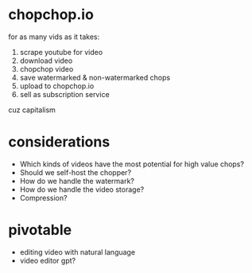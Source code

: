 # chopchop.io

for as many vids as it takes:

1. scrape youtube for video
2. download video
3. chopchop video
4. save watermarked & non-watermarked chops
5. upload to chopchop.io
6. sell as subscription service

cuz capitalism

# considerations

- Which kinds of videos have the most potential for high value chops?
- Should we self-host the chopper?
- How do we handle the watermark?
- How do we handle the video storage?
- Compression?

# pivotable

- editing video with natural language
- video editor gpt?
